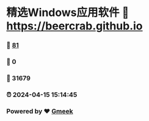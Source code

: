 # 精选Windows应用软件 :link: https://beercrab.github.io 
### :page_facing_up: [81](https://beercrab.github.io/tag.html) 
### :speech_balloon: 0 
### :hibiscus: 31679 
### :alarm_clock: 2024-04-15 15:14:45 
### Powered by :heart: [Gmeek](https://github.com/Meekdai/Gmeek)
